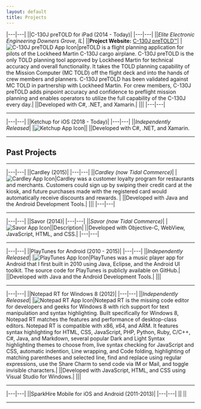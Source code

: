 ```yaml
---
layout: default
title: Projects
---
```



|---|---|
||C-130J preTOLD for iPad (2014 - Today)|
|---|---|
||_Elite Electronic Engineering Downers Grove, IL_|
||__Project Website:__ [C-130J preTOLD™](https://www.elitetest.com/engineering-services/aviation-software-services/c-130-pretold)|
|![C-130J preTOLD App Icon](/assets/images/projects/pretold/pretold-app-icon-96.png)|preTOLD is a flight planning application for pilots of the Lockheed Martin C-130J cargo airplane. C-130J preTOLD is the only TOLD planning tool approved by Lockheed Martin for technical accuracy and overall functionality. It takes the TOLD planning capability of the Mission Computer (MC TOLD) off the flight deck and into the hands of crew members and planners. C-130J preTOLD has been validated against MC TOLD in partnership with Lockheed Martin. For crew members, C-130J preTOLD adds pinpoint accuracy and confidence to preflight mission planning and enables operators to utilize the full capability of the C-130J every day.|
||Developed with C#, .NET, and Xamarin.|
||<img src="/assets/images/projects/pretold/screenshot-port-1.png" alt="" class="img-thumbnail img-ipad-port"><img src="/assets/images/projects/pretold/screenshot-port-1.png" alt="" class="img-thumbnail img-ipad-port"><img src="/assets/images/projects/pretold/screenshot-port-1.png" alt="" class="img-thumbnail img-ipad-port"><img src="/assets/images/projects/pretold/screenshot-port-1.png" alt="" class="img-thumbnail img-ipad-port"><img src="/assets/images/projects/pretold/screenshot-port-1.png" alt="" class="img-thumbnail img-ipad-port"><img src="/assets/images/projects/pretold/screenshot-port-1.png" alt="" class="img-thumbnail img-ipad-port"><img src="/assets/images/projects/pretold/screenshot-port-1.png" alt="" class="img-thumbnail img-ipad-port"><img src="/assets/images/projects/pretold/screenshot-port-1.png" alt="" class="img-thumbnail img-ipad-port"><img src="/assets/images/projects/pretold/screenshot-port-1.png" alt="" class="img-thumbnail img-ipad-port"><img src="/assets/images/projects/pretold/screenshot-port-1.png" alt="" class="img-thumbnail img-ipad-port"><img src="/assets/images/projects/pretold/screenshot-port-1.png" alt="" class="img-thumbnail img-ipad-port"><img src="/assets/images/projects/pretold/screenshot-port-1.png" alt="" class="img-thumbnail img-ipad-port"><img src="/assets/images/projects/pretold/screenshot-port-1.png" alt="" class="img-thumbnail img-ipad-port"><img src="/assets/images/projects/pretold/screenshot-port-1.png" alt="" class="img-thumbnail img-ipad-port"><img src="/assets/images/projects/pretold/screenshot-port-1.png" alt="" class="img-thumbnail img-ipad-port">|
|---|---|

---

|---|---|
||Ketchup for iOS (2018 - Today)|
|---|---|
||_Independently Released_|
|![Ketchup App Icon](/assets/images/projects/ketchup/ketchup-app-icon-96.png)||
||Developed with C#, .NET, and Xamarin.

---

## Past Projects

---

|---|---|
||Cardley (2015)|
|---|---|
||_Cardley (now Tidal Commerce)_|
|![Cardley App Icon](/assets/images/projects/cardley/cardley-app-icon-96.png)|Cardley was a customer loyalty program for restaurants and merchants. Customers could sign up by swiping their credit card at the kiosk, and future purchases made with the registered card would automatically receive discounts and rewards. |
||Developed with Java and the Android Development Tools.|
||<img src="/assets/images/projects/cardley/cardley-screenshot-1.png" alt="" class="img-thumbnail img-kiosk-land"><img src="/assets/images/projects/cardley/cardley-screenshot-2.png" alt="" class="img-thumbnail img-kiosk-land"><img src="/assets/images/projects/cardley/cardley-screenshot-3.png" alt="" class="img-thumbnail img-kiosk-land"><img src="/assets/images/projects/cardley/cardley-screenshot-4.png" alt="" class="img-thumbnail img-kiosk-land"><img src="/assets/images/projects/cardley/cardley-screenshot-5.png" alt="" class="img-thumbnail img-kiosk-land"><img src="/assets/images/projects/cardley/cardley-screenshot-6.png" alt="" class="img-thumbnail img-kiosk-land">|
|---|---|

---

|---|---|
||Savor (2014)|
|---|---|
||_Savor (now Tidal Commerce)_|
|![Savor App Icon](/assets/images/projects/savor-app-icon-96.png)||Description|
||Developed with Objective-C, WebView, JavaScript, HTML, and CSS.|
|---|---|

---

|---|---|
||PlayTunes for Android (2010 - 2015)|
|---|---|
||_Independently Released_|
|![PlayTunes App Icon](/assets/images/projects/playtunes/playtunes3-app-icon-96.png)|PlayTunes was a music player app for Android that I first built in 2010 using Java, Eclipse, and the Android UI toolkit. The source code for PlayTunes is publicly available on GitHub.|
||Developed with Java and the Android Development Tools.|
||<img src="/assets/images/projects/playtunes/screenshot-1.png" alt="" class="img-thumbnail img-android-port"><img src="/assets/images/projects/playtunes/screenshot-2.png" alt="" class="img-thumbnail img-android-port"><img src="/assets/images/projects/playtunes/screenshot-3.png" alt="" class="img-thumbnail img-android-port"><img src="/assets/images/projects/playtunes/screenshot-4.png" alt="" class="img-thumbnail img-android-port"><img src="/assets/images/projects/playtunes/screenshot-5.png" alt="" class="img-thumbnail img-android-port"><img src="/assets/images/projects/playtunes/screenshot-6.png" alt="" class="img-thumbnail img-android-port"><img src="/assets/images/projects/playtunes/screenshot-7.png" alt="" class="img-thumbnail img-android-port"><img src="/assets/images/projects/playtunes/screenshot-8.png" alt="" class="img-thumbnail img-android-port">|

---

|---|---|
||Notepad RT for Windows 8 (2012)|
|---|---|
||_Independently Released_|
|![Notepad RT App Icon](/assets/images/projects/notepadrt/notepadrt-app-icon-96.png)|Notepad RT is the missing code editor for developers and geeks for Windows 8 with rich support for text manipulation and syntax highlighting. Built specifically for Windows 8, Notepad RT matches the features and performance of desktop-class editors. Notepad RT is compatible with x86, x64, and ARM. It features syntax highlighting for HTML, CSS, JavaScript, PHP, Python, Ruby, C/C++, C#, Java, and Markdown, several popular Dark and Light Syntax highlighting themes to choose from, live syntax checking for JavaScript and CSS, automatic indention, Line wrapping, and Code folding, highlighting of matching parentheses and selected line, find and replace using regular expressions, use the Share Charm to send code via IM or Mail, and toggle invisible characters.|
||Developed with JavaScript, HTML, and CSS using Visual Studio for Windows.|
||<img src="/assets/images/projects/notepadrt/notepadrt-screenshot1.jpg" alt="" class="img-thumbnail img-windows-land"><img src="/assets/images/projects/notepadrt/notepadrt-screenshot2.jpg" alt="" class="img-thumbnail img-windows-land">|

---

|---|---|
||SparkHire Mobile for iOS and Android (2011-2013)|
|---|---|
||
||

---

